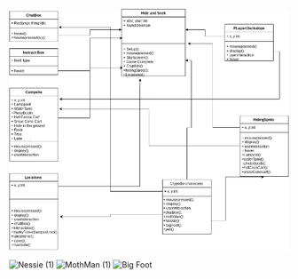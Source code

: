 ![CryptidClubUML](https://github.com/dizzycake/Text_Based_Game/blob/main/images/Cryptid%20Club.png)

![Nessie (1)](https://user-images.githubusercontent.com/80906139/116938467-10798200-ac28-11eb-8f0f-17dc9be48494.png)
![MothMan (1)](https://user-images.githubusercontent.com/80906139/116938531-22f3bb80-ac28-11eb-95e4-2747cc4ff4f3.png)
![Big Foot](https://user-images.githubusercontent.com/80906139/117169599-767c1b80-ad86-11eb-8add-a658a540fbb0.png)



